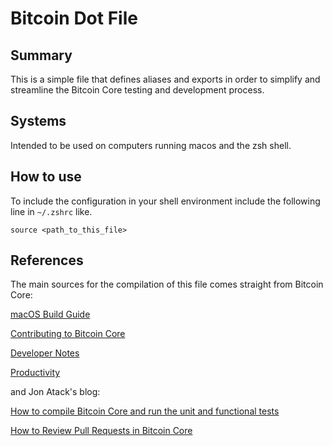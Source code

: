# Bitcoin Dot File

## Summary

This is a simple file that defines aliases and exports in order to simplify and streamline the Bitcoin Core testing and development process.

## Systems

Intended to be used on computers running macos and the zsh shell.

## How to use

To include the configuration in your shell environment include the following line in `~/.zshrc` like.

`source <path_to_this_file>`

## References

The main sources for the compilation of this file comes straight from Bitcoin Core:

[macOS Build Guide](https://github.com/bitcoin/bitcoin/blob/master/doc/build-osx.md)

[Contributing to Bitcoin Core](https://github.com/bitcoin/bitcoin/blob/master/CONTRIBUTING.md)

[Developer Notes](https://github.com/bitcoin/bitcoin/blob/master/doc/developer-notes.md)

[Productivity](https://github.com/bitcoin/bitcoin/blob/master/doc/productivity.md)

and Jon Atack's blog: 

[ How to compile Bitcoin Core and run the unit and functional tests ](https://jonatack.github.io/articles/how-to-compile-bitcoin-core-and-run-the-tests)

[How to Review Pull Requests in Bitcoin Core](https://jonatack.github.io/articles/how-to-review-pull-requests-in-bitcoin-core)
